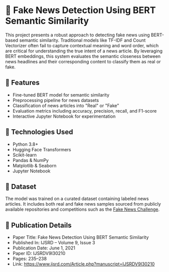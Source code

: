 # 🧠 Fake News Detection Using BERT Semantic Similarity

This project presents a robust approach to detecting fake news using BERT-based semantic similarity. Traditional models like TF-IDF and Count Vectorizer often fail to capture contextual meaning and word order, which are critical for understanding the true intent of a news article. By leveraging BERT embeddings, this system evaluates the semantic closeness between news headlines and their corresponding content to classify them as real or fake.

## 🚀 Features

- Fine-tuned BERT model for semantic similarity
- Preprocessing pipeline for news datasets
- Classification of news articles into "Real" or "Fake"
- Evaluation metrics including accuracy, precision, recall, and F1-score
- Interactive Jupyter Notebook for experimentation

## 🧰 Technologies Used

- Python 3.8+
- Hugging Face Transformers
- Scikit-learn
- Pandas & NumPy
- Matplotlib & Seaborn
- Jupyter Notebook

## 📂 Dataset

The model was trained on a curated dataset containing labeled news articles. It includes both real and fake news samples sourced from publicly available repositories and competitions such as the [Fake News Challenge](https://www.fakenewschallenge.org/).

## 📅 Publication Details

- Paper Title: Fake News Detection Using BERT Semantic Similarity
- Published In: IJSRD – Volume 9, Issue 3
- Publication Date: June 1, 2021
- Paper ID: IJSRDV9I30210
- Pages: 235–238
- Link: https://www.ijsrd.com/Article.php?manuscript=IJSRDV9I30210 
